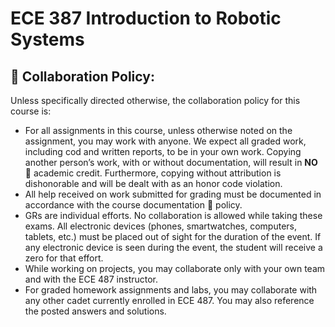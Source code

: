# ECE 387 Introduction to Robotic Systems


## 🤝 Collaboration Policy:  

Unless  specifically directed otherwise, the collaboration policy for this course is:

- For all assignments in this course, unless otherwise noted on the assignment, you may work with anyone.  We expect all graded work, including cod and written reports, to be in your own work. Copying another person’s work, with or without documentation, will result in **NO** 🚫 academic credit. Furthermore, copying without attribution is dishonorable and will be dealt with as an honor code violation.
- All help received on work submitted for grading must be documented in accordance with the course documentation 📝 policy.
- GRs are individual efforts. No collaboration is allowed while taking these exams. All electronic devices (phones, smartwatches, computers, tablets, etc.) must be placed out of sight for the duration of the event. If any electronic device is seen during the event, the student will receive a zero for that effort. 
- While working on projects, you may collaborate only with your own team and with the ECE 487 instructor.  
- For graded homework assignments and labs, you may collaborate with any other cadet currently enrolled in ECE 487.  You may also reference the posted answers and solutions.


```{tableofcontents}
```
